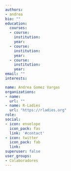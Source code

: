 ```yaml
---
authors:
- andrea
bio: ""
education:
  courses:
  - course: 
    institution: 
    year:
  - course: 
    institution: 
    year:
  - course: 
    institution: 
    year:
email: ""
interests:

name: Andrea Gomez Vargas
organizations:
- name: 
  url: ""
- name: R-Ladies
  url: "https://rladies.org"
role: 
social:
- icon: envelope
  icon_pack: fas
  link: '#contact'
- icon: twitter
  icon_pack: fab
  link: 
superuser: false
user_groups:
- Colaboradores
---
```


